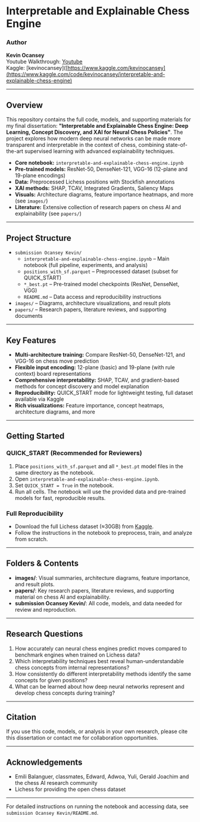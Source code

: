 
# Interpretable and Explainable Chess Engine
### Author
**Kevin Ocansey**  
Youtube Walkthrough: [Youtube](https://youtu.be/_kIkILBInUs)  
Kaggle: [kevinocansey]([https://www.kaggle.com/kevinocansey](https://www.kaggle.com/code/kevinocansey/interpretable-and-explainable-chess-engine)

---


## Overview

This repository contains the full code, models, and supporting materials for my final dissertation: **"Interpretable and Explainable Chess Engine: Deep Learning, Concept Discovery, and XAI for Neural Chess Policies"**. The project explores how modern deep neural networks can be made more transparent and interpretable in the context of chess, combining state-of-the-art supervised learning with advanced explainability techniques.

- **Core notebook:** `interpretable-and-explainable-chess-engine.ipynb`
- **Pre-trained models:** ResNet-50, DenseNet-121, VGG-16 (12-plane and 19-plane encodings)
- **Data:** Preprocessed Lichess positions with Stockfish annotations
- **XAI methods:** SHAP, TCAV, Integrated Gradients, Saliency Maps
- **Visuals:** Architecture diagrams, feature importance heatmaps, and more (see `images/`)
- **Literature:** Extensive collection of research papers on chess AI and explainability (see `papers/`)

---

## Project Structure

- `submission Ocansey Kevin/`
  - `interpretable-and-explainable-chess-engine.ipynb` – Main notebook (full pipeline, experiments, and analysis)
  - `positions_with_sf.parquet` – Preprocessed dataset (subset for QUICK_START)
  - `*_best.pt` – Pre-trained model checkpoints (ResNet, DenseNet, VGG)
  - `README.md` – Data access and reproducibility instructions
- `images/` – Diagrams, architecture visualizations, and result plots
- `papers/` – Research papers, literature reviews, and supporting documents

---

## Key Features

- **Multi-architecture training:** Compare ResNet-50, DenseNet-121, and VGG-16 on chess move prediction
- **Flexible input encoding:** 12-plane (basic) and 19-plane (with rule context) board representations
- **Comprehensive interpretability:** SHAP, TCAV, and gradient-based methods for concept discovery and model explanation
- **Reproducibility:** QUICK_START mode for lightweight testing, full dataset available via Kaggle
- **Rich visualizations:** Feature importance, concept heatmaps, architecture diagrams, and more

---

## Getting Started

### QUICK_START (Recommended for Reviewers)

1. Place `positions_with_sf.parquet` and all `*_best.pt` model files in the same directory as the notebook.
2. Open `interpretable-and-explainable-chess-engine.ipynb`.
3. Set `QUICK_START = True` in the notebook.
4. Run all cells. The notebook will use the provided data and pre-trained models for fast, reproducible results.

### Full Reproducibility

- Download the full Lichess dataset (≈30GB) from [Kaggle](https://www.kaggle.com/datasets/kevinocansey/lichess-data-february-standard-rated-2025).
- Follow the instructions in the notebook to preprocess, train, and analyze from scratch.

---

## Folders & Contents

- **images/**: Visual summaries, architecture diagrams, feature importance, and result plots.
- **papers/**: Key research papers, literature reviews, and supporting material on chess AI and explainability.
- **submission Ocansey Kevin/**: All code, models, and data needed for review and reproduction.

---

## Research Questions

1. How accurately can neural chess engines predict moves compared to benchmark engines when trained on Lichess data?
2. Which interpretability techniques best reveal human-understandable chess concepts from internal representations?
3. How consistently do different interpretability methods identify the same concepts for given positions?
4. What can be learned about how deep neural networks represent and develop chess concepts during training?

---

## Citation

If you use this code, models, or analysis in your own research, please cite this dissertation or contact me for collaboration opportunities.

---


## Acknowledgements

- Emili Balanguer, classmates, Edward, Adwoa, Yuli, Gerald Joachim and the chess AI research community
- Lichess for providing the open chess dataset

---

For detailed instructions on running the notebook and accessing data, see `submission Ocansey Kevin/README.md`.
